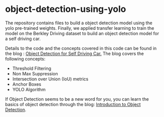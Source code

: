 # object-detection-using-yolo
The repository contains files to build a object detection model using the yolo pre-trained weights. Finally, we applied transfer learning to train the model on the Berkley Driving dataset to build an object detection model for a self driving car. 

Details to the code and the concepts covered in this code can be found in the blog : [Object Detection for Self Driving Car.](https://www.hackerearth.com/blog/machine-learning/object-detection-for-self-driving-cars) 
The blog covers the following concepts: 
- Threshold Filtering
- Non Max Suppression 
- Intersection over Union (IoU) metrics
- Anchor Boxes
- YOLO Algorithm

If Object Detection seems to be a new word for you, you can learn the basics of object detection through the blog: [Introduction to Object Detection](https://www.hackerearth.com/blog/machine-learning/introduction-to-object-detection/).
